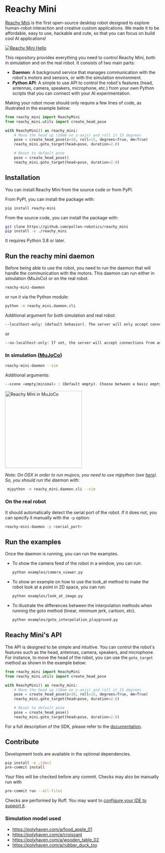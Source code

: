 # Reachy Mini

[Reachy Mini](https://www.pollen-robotics.com/reachy-mini/) is the first open-source desktop robot designed to explore human-robot interaction and creative custom applications. We made it to be affordable, easy to use, hackable and cute, so that you can focus on build cool AI applications!

[![Reachy Mini Hello](/docs/assets/reachy_mini_hello.gif)](https://www.pollen-robotics.com/reachy-mini/)

This repository provides everything you need to control Reachy Mini, both in simulation and on the real robot. It consists of two main parts:

- **Daemon**: A background service that manages communication with the robot's motors and sensors, or with the simulation environment. 
- **Python API**: A simple to use API to control the robot's features (head, antennas, camera, speakers, microphone, etc.) from your own Python scripts that you can connect with your AI experimentation.

Making your robot move should only require a few lines of code, as illustrated in the example below:

```python
from reachy_mini import ReachyMini
from reachy_mini.utils import create_head_pose

with ReachyMini() as reachy_mini:
    # Move the head up (10mm on z-axis) and roll it 15 degrees
    pose = create_head_pose(z=10, roll=15, degrees=True, mm=True)
    reachy_mini.goto_target(head=pose, duration=2.0)

    # Reset to default pose
    pose = create_head_pose() 
    reachy_mini.goto_target(head=pose, duration=2.0)
```

## Installation

You can install Reachy Mini from the source code or from PyPI.

From PyPI, you can install the package with:

```bash
pip install reachy-mini
```

From the source code, you can install the package with:

```bash
git clone https://github.com/pollen-robotics/reachy_mini
pip install -e ./reachy_mini
```

It requires Python 3.8 or later.

## Run the reachy mini daemon

Before being able to use the robot, you need to run the daemon that will handle the communication with the motors. This daemon can run either in simulation (MuJoCo) or on the real robot.

```bash
reachy-mini-daemon
```

or run it via the Python module:

```bash
python -m reachy_mini.daemon.cli
```

Additional argument for both simulation and real robot:

```bash
--localhost-only: (default behavior). The server will only accept connections from localhost.
```

or

```bash
--no-localhost-only: If set, the server will accept connections from any connection on the local network.
```

### In simulation ([MuJoCo](https://mujoco.org))

```bash
reachy-mini-daemon --sim
```

Additional arguments:

```bash
--scene <empty|minimal> : (Default empty). Choose between a basic empty scene, or a scene with a table and some objects.
```

<img src="https://www.pollen-robotics.com/wp-content/uploads/2025/06/Reachy_mini_simulation.gif" width="250" alt="Reachy Mini in MuJoCo">


*Note: On OSX in order to run mujoco, you need to use mjpython (see [here](https://mujoco.readthedocs.io/en/stable/python.html#passive-viewer)). So, you should run the daemon with:*

```bash
 mjpython -m reachy_mini.daemon.cli --sim
 ```

### On the real robot

It should automatically detect the serial port of the robot. If it does not, you can specify it manually with the `-p` option:

```bash
reachy-mini-daemon -p <serial_port>
```

## Run the examples

Once the daemon is running, you can run the examples.

* To show the camera feed of the robot in a window, you can run:

    ```bash
    python examples/camera_viewer.py
    ```

* To show an example on how to use the look_at method to make the robot look at a point in 2D space, you can run:

    ```bash
    python examples/look_at_image.py
    ```

* To illustrate the differences between the interpolation methods when running the goto method (linear, minimum jerk, cartoon, etc).

    ```bash
    python examples/goto_interpolation_playground.py
    ```

## Reachy Mini's API

The API is designed to be simple and intuitive. You can control the robot's features such as the head, antennas, camera, speakers, and microphone. For instance, to move the head of the robot, you can use the `goto_target` method as shown in the example below:

```python
from reachy_mini import ReachyMini
from reachy_mini.utils import create_head_pose

with ReachyMini() as reachy_mini:
    # Move the head up (10mm on z-axis) and roll it 15 degrees
    pose = create_head_pose(z=10, roll=15, degrees=True, mm=True)
    reachy_mini.goto_target(head=pose, duration=2.0)

    # Reset to default pose
    pose = create_head_pose() 
    reachy_mini.goto_target(head=pose, duration=2.0)
```

For a full description of the SDK, please refer to the [documentation](./docs/API.md).


## Contribute

Development tools are available in the optional dependencies.

```bash
pip install -e .[dev]
pre-commit install
```

Your files will be checked before any commit. Checks may also be manually run with

```bash
pre-commit run --all-files
```

Checks are performed by Ruff. You may want to [configure your IDE to support it](https://docs.astral.sh/ruff/editors/setup/).

### Simulation model used

- https://polyhaven.com/a/food_apple_01
- https://polyhaven.com/a/croissant
- https://polyhaven.com/a/wooden_table_02
- https://polyhaven.com/a/rubber_duck_toy

